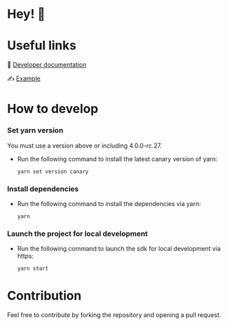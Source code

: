 # Hey! 👋

# Useful links

📜 [Developer documentation](https://docs.kycdao.xyz)

✍️ [Example](https://sdk.kycdao.xyz)

# How to develop

### Set yarn version

You must use a version above or including 4.0.0-rc.27.

- Run the following command to install the latest canary version of yarn:
    ```
    yarn set version canary
    ```

### Install dependencies

- Run the following command to install the dependencies via yarn:

    ```
    yarn
    ```

### Launch the project for local development

- Run the following command to launch the sdk for local development via https:
    ```
    yarn start
    ```
# Contribution

Feel free to contribute by forking the repository and opening a pull request.
